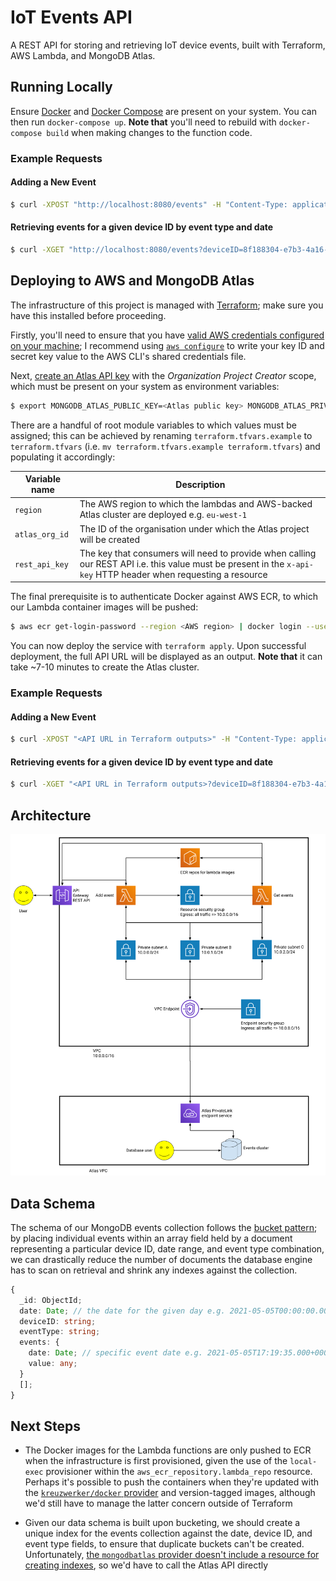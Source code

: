 # IoT Events API

A REST API for storing and retrieving IoT device events, built with Terraform, AWS Lambda, and MongoDB Atlas.

## Running Locally

Ensure [Docker](https://docs.docker.com/get-docker/) and [Docker Compose](https://docs.docker.com/compose/install/) are present on your system. You can then run `docker-compose up`. **Note that** you'll need to rebuild with `docker-compose build` when making changes to the function code.

### Example Requests

#### Adding a New Event

```sh
$ curl -XPOST "http://localhost:8080/events" -H "Content-Type: application/json" -d '{"date":"'$(date -u +%FT%TZ)'","deviceID":"8f188304-e7b3-4a16-a243-b9470468478a","eventType":"temp_celcius","value":3}'
```

#### Retrieving events for a given device ID by event type and date

```sh
$ curl -XGET "http://localhost:8080/events?deviceID=8f188304-e7b3-4a16-a243-b9470468478a&eventType=temp_celcius&date=$(date -u +%F)" -H "Content-Type: application/json"
```

## Deploying to AWS and MongoDB Atlas

The infrastructure of this project is managed with [Terraform](https://www.terraform.io/); make sure you have this installed before proceeding.

Firstly, you'll need to ensure that you have [valid AWS credentials configured on your machine](https://registry.terraform.io/providers/hashicorp/aws/latest/docs#authentication); I recommend using [`aws configure`](https://docs.aws.amazon.com/cli/latest/reference/configure/) to write your key ID and secret key value to the AWS CLI's shared credentials file.

Next, [create an Atlas API key](https://docs.atlas.mongodb.com/configure-api-access/#programmatic-api-keys) with the _Organization Project Creator_ scope, which must be present on your system as environment variables:

```sh
$ export MONGODB_ATLAS_PUBLIC_KEY=<Atlas public key> MONGODB_ATLAS_PRIVATE_KEY=<Atlas private key>
```

There are a handful of root module variables to which values must be assigned; this can be achieved by renaming `terraform.tfvars.example` to `terraform.tfvars` (i.e. `mv terraform.tfvars.example terraform.tfvars`) and populating it accordingly:

| Variable name  | Description                                                                                                                                                     |
| -------------- | --------------------------------------------------------------------------------------------------------------------------------------------------------------- |
| `region`       | The AWS region to which the lambdas and AWS-backed Atlas cluster are deployed e.g. `eu-west-1`                                                                  |
| `atlas_org_id` | The ID of the organisation under which the Atlas project will be created                                                                                        |
| `rest_api_key` | The key that consumers will need to provide when calling our REST API i.e. this value must be present in the `x-api-key` HTTP header when requesting a resource |

The final prerequisite is to authenticate Docker against AWS ECR, to which our Lambda container images will be pushed:

```sh
$ aws ecr get-login-password --region <AWS region> | docker login --username AWS --password-stdin <AWS account ID>.dkr.ecr.<AWS region>.amazonaws.com
```

You can now deploy the service with `terraform apply`. Upon successful deployment, the full API URL will be displayed as an output. **Note that** it can take ~7-10 minutes to create the Atlas cluster.

### Example Requests

#### Adding a New Event

```sh
$ curl -XPOST "<API URL in Terraform outputs>" -H "Content-Type: application/json" -H "x-api-key: <value provided to rest_api_key Terraform variable>" -d '{"date":"'$(date -u +%FT%TZ)'","deviceID":"8f188304-e7b3-4a16-a243-b9470468478a","eventType":"temp_celcius","value":3}'
```

#### Retrieving events for a given device ID by event type and date

```sh
$ curl -XGET "<API URL in Terraform outputs>?deviceID=8f188304-e7b3-4a16-a243-b9470468478a&eventType=temp_celcius&date=$(date -u +%F)" -H "Content-Type: application/json" -H "x-api-key: <value provided to rest_api_key Terraform variable>"
```

## Architecture

![Architecture diagram](images/architecture.png)

## Data Schema

The schema of our MongoDB events collection follows the [bucket pattern](https://www.mongodb.com/blog/post/building-with-patterns-the-bucket-pattern); by placing individual events within an array field held by a document representing a particular device ID, date range, and event type combination, we can drastically reduce the number of documents the database engine has to scan on retrieval and shrink any indexes against the collection.

```ts
{
  _id: ObjectId;
  date: Date; // the date for the given day e.g. 2021-05-05T00:00:00.000+0000
  deviceID: string;
  eventType: string;
  events: {
    date: Date; // specific event date e.g. 2021-05-05T17:19:35.000+0000
    value: any;
  }
  [];
}
```

## Next Steps

- The Docker images for the Lambda functions are only pushed to ECR when the infrastructure is first provisioned, given the use of the `local-exec` provisioner within the `aws_ecr_repository.lambda_repo` resource. Perhaps it's possible to push the containers when they're updated with the [`kreuzwerker/docker` provider](https://registry.terraform.io/providers/kreuzwerker/docker/latest) and version-tagged images, although we'd still have to manage the latter concern outside of Terraform

- Given our data schema is built upon bucketing, we should create a unique index for the events collection against the date, device ID, and event type fields, to ensure that duplicate buckets can't be created. Unfortunately, [the `mongodbatlas` provider doesn't include a resource for creating indexes](https://github.com/mongodb/terraform-provider-mongodbatlas/issues/308), so we'd have to call the Atlas API directly
